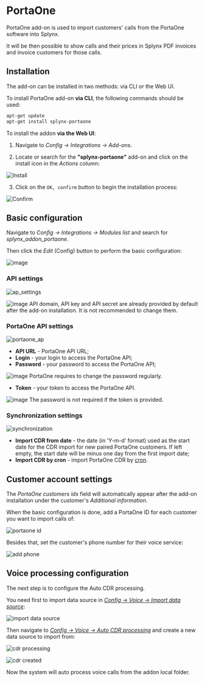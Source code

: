 PortaOne
================================================

PortaOne add-on is used to import customers' calls from the PortaOne software into Splynx. 

It will be then possible to show calls and their prices in Splynx PDF invoices and invoice customers for those calls.

## Installation

The add-on can be installed in two methods: via CLI or the Web UI.

To install PortaOne add-on **via CLI**, the following commands should be used:

```bash
apt-get update
apt-get install splynx-portaone
```

To install the addon **via the Web UI**:

1. Navigate to *Config → Integrations → Add-ons*.

2. Locate or search for the **"splynx-portaone"** add-on and click on the install icon in the *Actions* column:

![Install](install.png)

3. Click on the `OK, confirm` button to begin the installation process:

![Confirm](confirm.png)

## Basic configuration

Navigate to *Config → Integrations → Modules list* and search for *splynx_addon_portaone*.

Then click the *Edit* (Config) button to perform the basic configuration:

![image](modules_list.png)

### API settings

![ap_settings](ap_settings.png)

<icon class="image-icon">![image](warning.png)</icon> API domain, API key and API secret are already provided by default after the add-on installation. It is not recommended to change them.

### PortaOne API settings

![portaone_ap](portaone_ap.png)

* **API URL** - PortaOne API URL;
* **Login** - your login to access the PortaOne API;
* **Password** - your password to access the PortaOne API; 

<icon class="image-icon">![image](warning.png)</icon> PortaOne requires to change the password regularly.

* **Token** - your token to access the PortaOne API.

<icon class="image-icon">![image](note.png)</icon> The password is not required if the token is provided.

### Synchronization settings

![synchronization](synchronization.png)

* **Import CDR from date** - the date (in 'Y-m-d' format) used as the start date for the CDR import for new paired PortaOne customers. If left empty, the start date will be minus one day from the first import date;
* **Import CDR by cron** - import PortaOne CDR by [cron](https://opensource.com/article/17/11/how-use-cron-linux).

## Customer account settings

The *PortaOne customers ids* field will automatically appear after the add-on installation under the customer's *Additional information*.

When the basic configuration is done, add a PortaOne ID for each customer you want to import calls of: 

![portaone id](porta_id.png)

Besides that, set the customer's phone number for their voice service:

![add phone](add_phone.png)

## Voice processing configuration

The next step is to configure the Auto CDR processing.

You need first to import data source in [*Config → Voice → Import data source*](configuration/voice/import_data_source/import_data_source.md):

![import data source](data_source.png)

Then navigate to [*Config → Voice → Auto CDR processing*](configuration/voice/auto_cdr_processing/auto_cdr_processing.md) and create a new data source to import from:

![cdr processing](cdr_processing.png)

![cdr created](cdr_created.png)

Now the system will auto process voice calls from the addon local folder.